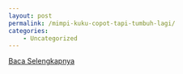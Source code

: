 ```yaml
---
layout: post
permalink: /mimpi-kuku-copot-tapi-tumbuh-lagi/
categories:
    - Uncategorized
---
```


[Baca Selengkapnya](/06)